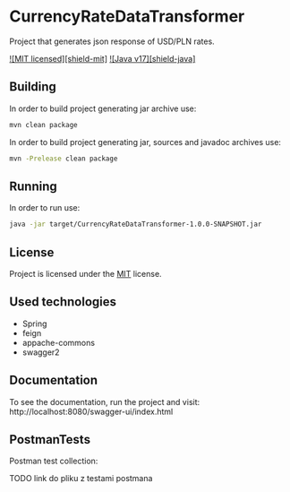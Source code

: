 # CurrencyRateDataTransformer

Project that generates json response of USD/PLN rates.

[![MIT licensed][shield-mit]](LICENSE)
[![Java v17][shield-java]](https://docs.aws.amazon.com/corretto/latest/corretto-17-ug/what-is-corretto-17.html)


## Building

In order to build project generating jar archive use:

```bash
mvn clean package
```

In order to build project generating jar, sources and javadoc archives use:

```bash
mvn -Prelease clean package
```

## Running

In order to run use:

```bash
java -jar target/CurrencyRateDataTransformer-1.0.0-SNAPSHOT.jar
```

## License

Project is licensed under the [MIT](LICENSE) license.  

## Used technologies

* Spring
* feign
* appache-commons
* swagger2

## Documentation

To see the documentation, run the project and visit:
http://localhost:8080/swagger-ui/index.html

## PostmanTests

Postman test collection:

TODO link do pliku z testami postmana
